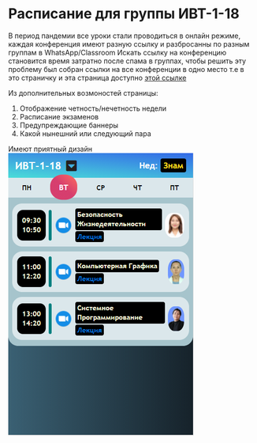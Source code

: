 # Расписание для группы ИВТ-1-18
В период пандемии все уроки стали проводиться в онлайн режиме, каждая конференция имеют разную ссылку и разбросанны по разным группам в WhatsApp/Classroom
Искать ссылку на конференцию становится время затратно после спама в группах, чтобы решить эту проблему был собран ссылки на все конференции в одно место т.е в это страничку и эта страница доступно [этой ссылке](https://baktybek0v.github.io/ivt/)

Из дополнительных возмоностей страницы:

1. Отображение четность/нечетность недели 
2. Расписание экзаменов
3. Предупреждающие баннеры 
4. Какой нынешний или следующий пара

Имеют приятный дизайн
![screen](img/screen.png)
